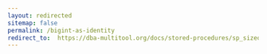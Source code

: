 ```yaml
---
layout: redirected
sitemap: false
permalink: /bigint-as-identity
redirect_to:  https://dba-multitool.org/docs/stored-procedures/sp_sizeoptimiser/checks/#bigint-as-identity
---
```

